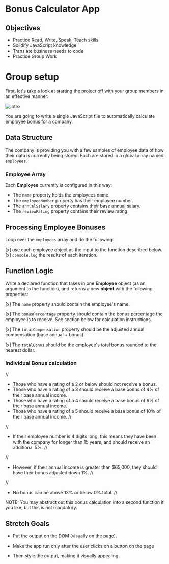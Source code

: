 # Bonus Calculator App

## Objectives

- Practice Read, Write, Speak, Teach skills
- Solidify JavaScript knowledge
- Translate business needs to code
- Practice Group Work

# Group setup

First, let's take a look at starting the project off with your group members in an effective manner:

![intro](quads_week1_updated_2020.png)

You are going to write a single JavaScript file to automatically calculate employee bonus for a company.

## Data Structure

The company is providing you with a few samples of employee data of how their data is currently being stored. Each are stored in a global array named `employees`.

### Employee Array
Each **Employee** currently is configured in this way:

* The `name` property holds the employees name.
* The `employeeNumber` property has their employee number.
* The `annualSalary` property contains their base annual salary.
* The `reviewRating` property contains their review rating.

## Processing Employee Bonuses

Loop over the `employees` array and do the following:

[x] use each employee object as the input to the function described below.
[x] `console.log` the results of each iteration.

## Function Logic

Write a declared function that takes in one **Employee** object (as an argument to the function), and returns a new **object** with the following properties:

[x] The `name` property should contain the employee's name.
<!-- done -->
[x] The `bonusPercentage` property should contain the bonus percentage the employee is to receive. See section below for calculation instructions.
<!-- done -->
[x] The `totalCompensation` property should be the adjusted annual compensation (base annual + bonus)

[x] The `totalBonus` should be the employee's total bonus rounded to the nearest dollar.
<!-- work in progress -->

### Individual Bonus calculation

//
- Those who have a rating of a 2 or below should not receive a bonus.
- Those who have a rating of a 3 should receive a base bonus of 4% of their base annual income.
- Those who have a rating of a 4 should receive a base bonus of 6% of their base annual income.
- Those who have a rating of a 5 should receive a base bonus of 10% of their base annual income.
//

//
- If their employee number is 4 digits long, this means they have been with the company for longer than 15 years, and should receive an additional 5%.
//

//
- However, if their annual income is greater than $65,000, they should have their bonus adjusted down 1%.
//

//
- No bonus can be above 13% or below 0% total.
//

NOTE: You may abstract out this bonus calculation into a second function if you like, but this is not mandatory.

## Stretch Goals
- Put the output on the DOM (visually on the page).
<!-- jquery -->
- Make the app run only after the user clicks on a button on the page
<!-- html -->

- Then style the output, making it visually appealing.
<!-- css -->